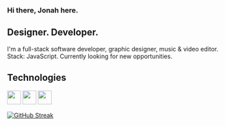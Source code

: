 ### Hi there, Jonah here.
## Designer. Developer.

I'm a full-stack software developer, graphic designer, music & video editor. 
Stack: JavaScript. 
Currently looking for new opportunities.

## Technologies
<img height="32" width="32" src="https://cdn.jsdelivr.net/npm/simple-icons@v7/icons/[html5].svg" />
<img height="32" width="32" src="https://cdn.jsdelivr.net/npm/simple-icons@v7/icons/[css3].svg" />
<img height="32" width="32" src="https://cdn.jsdelivr.net/npm/simple-icons@v7/icons/[javascript].svg" />

[![GitHub Streak](https://github-readme-streak-stats.herokuapp.com?user=DJ-MrJay&theme=Javascript&hide_border=true&date_format=j%20M%5B%20Y%5D&fire=DD2727&sideNums=DD2727)](https://git.io/streak-stats)
